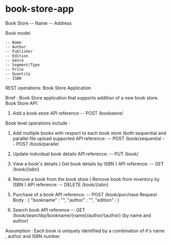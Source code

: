 # book-store-app
Book Store 
	-- Name 
	-- Address
	
Book model 

	-- Name
	-- Author
	-- Publisher
	-- Edition
	-- Genre 
	-- Segment/Type
	-- Price
	-- Quantity
	-- ISBN
	
REST operations: 
Book Store Application

Brief : Book Store application that supports addition of a new book store. 
Book Store API:
1. Add a book store
	API reference 
	-- POST <URL>/bookstore/

Book level operations include :
 1. Add multiple books with respect to each book store (both sequential and parallel file upload supported 
 	API reference: 
		-- POST <URL>/book/sequential 
		-- POST <URL>/book/parallel	
	
 2. Update individual book details 
 	API reference:
		-- PUT <URL>/book/
	
 3. View a book's details ( Get book details by ISBN )
 	API reference: 
		-- GET <URL>/book/{isbn}
	
 4. Remove a book from the book store ( Remove book from inventory by ISBN ) 
 	API reference: 
		-- DELETE <URL>/book/{isbn}
	
 5. Purchase of a book 
	API reference: 
		-- POST <URL>/book/purchase
	Request Body : 
		{
			"bookname" : "",
			"author"   : "",
			"edition"  : 
		}
	
  6. Search book 
 	API reference
		-- GET <URL>/book/searchby/bookname/{name}/author/{author} 
		(by name and author)
 
Assumption : Each book is uniquely identified by a combination of it's name , author and ISBN number.
